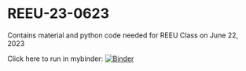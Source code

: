 # REEU-23-0623

Contains material and python code needed for REEU Class on June 22, 2023

Click here to run in mybinder:
[![Binder](https://mybinder.org/badge_logo.svg)](https://mybinder.org/v2/gh/jvkrogmeier/REEU-23-0623/HEAD)
